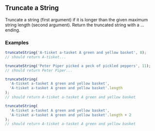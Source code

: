 ## Truncate a String

Truncate a string (first argument) if it is longer than the given maximum string length (second argument). Return the truncated string with a ... ending.

### Examples

```javascript
truncateString('A-tisket a-tasket A green and yellow basket', 8);
// should return A-tisket...
```

```javascript
truncateString('Peter Piper picked a peck of pickled peppers', 11);
// should return Peter Piper...
```

```javascript
truncateString(
  'A-tisket a-tasket A green and yellow basket',
  'A-tisket a-tasket A green and yellow basket'.length
);
// should return A-tisket a-tasket A green and yellow basket
```

```javascript
truncateString(
  'A-tisket a-tasket A green and yellow basket',
  'A-tisket a-tasket A green and yellow basket'.length + 2
);
// should return A-tisket a-tasket A green and yellow basket
```
